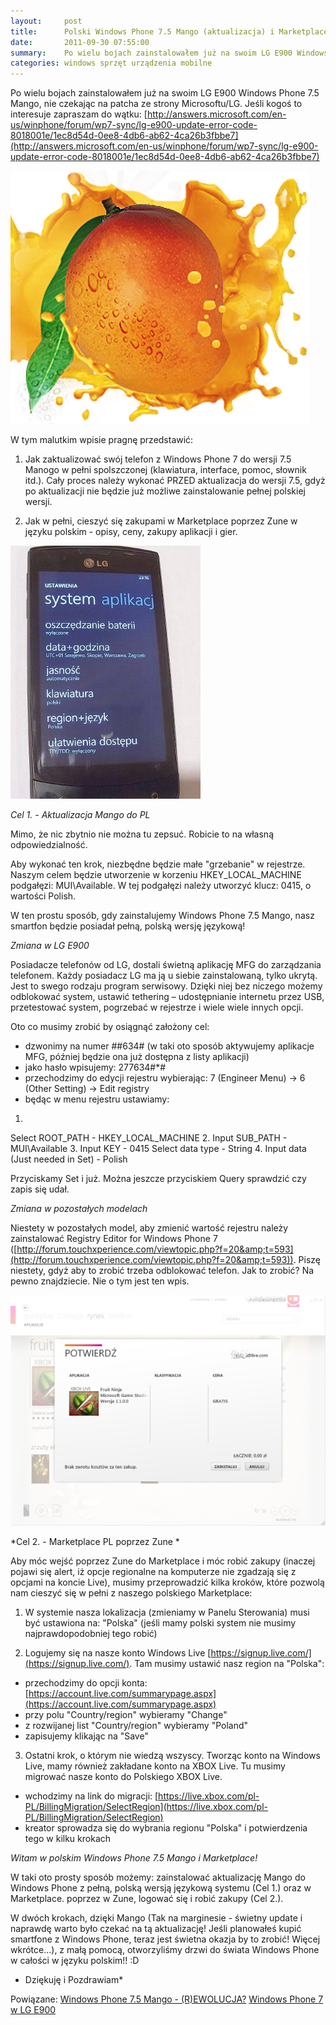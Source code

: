 ```yaml
---
layout:     post
title:      Polski Windows Phone 7.5 Mango (aktualizacja) i Marketplace via Zune
date:       2011-09-30 07:55:00
summary:    Po wielu bojach zainstalowałem już na swoim LG E900 Windows Phone 7.5 Mango, nie czekając na patcha ze strony Microsoftu/LG. Jeśli kogoś to interesuje zapraszam do wątku:http://answers.microsoft.com/en-us/winphone/forum/wp7-sync/lg-e900-upd... W tym malutkim wpisie pragnę przedstawić:1. Jak zaktuali...
categories: windows sprzęt urządzenia mobilne
---
```




Po wielu bojach zainstalowałem już na swoim LG E900 Windows Phone 7.5 Mango, nie czekając na patcha ze strony Microsoftu/LG. Jeśli kogoś to interesuje zapraszam do wątku:
[http://answers.microsoft.com/en-us/winphone/forum/wp7-sync/lg-e900-update-error-code-8018001e/1ec8d54d-0ee8-4db6-ab62-4ca26b3fbbe7](http://answers.microsoft.com/en-us/winphone/forum/wp7-sync/lg-e900-update-error-code-8018001e/1ec8d54d-0ee8-4db6-ab62-4ca26b3fbbe7)



![desk](https://raw.githubusercontent.com/djfoxer/djfoxer.github.io/master/_img/2011-9-30-_167_/g_-_608x405_-_-_28084x20110929233142_1.png)

 

W tym malutkim wpisie pragnę przedstawić:
1. Jak zaktualizować swój telefon z Windows Phone 7 do wersji 7.5 Manogo w pełni spolszczonej (klawiatura, interface, pomoc, słownik itd.). Cały proces należy wykonać PRZED aktualizacja do wersji 7.5, gdyż po aktualizacji nie będzie już możliwe zainstalowanie pełnej polskiej wersji.

2. Jak w pełni, cieszyć się zakupami w Marketplace poprzez Zune w języku polskim - opisy, ceny, zakupy aplikacji i gier.



![desk](https://raw.githubusercontent.com/djfoxer/djfoxer.github.io/master/_img/2011-9-30-_167_/g_-_608x405_-_-_28084x20110929233142_3.JPG)

 

 *Cel 1. - Aktualizacja Mango do PL* 

Mimo, że nic zbytnio nie można tu zepsuć. Robicie to na własną odpowiedzialność. 

Aby wykonać ten krok, niezbędne będzie małe &quot;grzebanie&quot; w rejestrze. Naszym celem będzie utworzenie w korzeniu HKEY_LOCAL_MACHINE podgałęzi: MUI\Available. W tej podgałęzi należy utworzyć klucz: 0415, o wartości Polish. 

W ten prostu sposób, gdy zainstalujemy Windows Phone 7.5 Mango, nasz smartfon będzie posiadał pełną, polską wersję językową!


 *Zmiana w LG E900* 

Posiadacze telefonów od LG, dostali świetną aplikację MFG do zarządzania telefonem. Każdy posiadacz LG ma ją u siebie zainstalowaną, tylko ukrytą.  Jest to swego rodzaju program serwisowy. Dzięki niej bez niczego możemy odblokować system, ustawić tethering – udostępnianie internetu przez USB, przetestować system, pogrzebać w rejestrze i wiele wiele innych opcji. 

Oto co musimy zrobić by osiągnąć założony cel:
- dzwonimy na numer ##634# (w taki oto sposób aktywujemy aplikacje MFG, później będzie ona już dostępna z listy aplikacji)
- jako hasło wpisujemy: 277634#*#
- przechodzimy do edycji rejestru wybierając: 7 (Engineer Menu) -&gt;  6 (Other Setting) -&gt; Edit registry
- będąc w menu rejestru ustawiamy:
1.
Select ROOT_PATH - HKEY_LOCAL_MACHINE
2. 
Input SUB_PATH - MUI\Available
3. 
Input KEY - 0415
Select data type - String
4. 
Input data (Just needed in Set) - Polish

Przyciskamy Set i już. Można jeszcze przyciskiem Query sprawdzić czy zapis się udał.


 *Zmiana w pozostałych modelach* 

Niestety w pozostałych model, aby zmienić wartość rejestru należy zainstalować  Registry Editor for Windows Phone 7 ([http://forum.touchxperience.com/viewtopic.php?f=20&amp;t=593](http://forum.touchxperience.com/viewtopic.php?f=20&amp;t=593)). Piszę niestety, gdyż aby to zrobić trzeba odblokować telefon. Jak to zrobić? Na pewno znajdziecie. Nie o tym jest ten wpis.



![desk](https://raw.githubusercontent.com/djfoxer/djfoxer.github.io/master/_img/2011-9-30-_167_/g_-_608x405_-_-_28084x20110929233142_2.png)

 

 *Cel 2. - Marketplace PL poprzez Zune * 

Aby móc wejść poprzez Zune do Marketplace i móc robić zakupy (inaczej pojawi się alert, iż opcje regionalne na komputerze nie zgadzają się z opcjami na koncie Live), musimy przeprowadzić kilka kroków, które pozwolą nam cieszyć się w pełni z naszego polskiego Marketplace:

1. W systemie nasza lokalizacja (zmieniamy w Panelu Sterowania) musi być ustawiona na: &quot;Polska&quot;  (jeśli mamy polski system nie musimy najprawdopodobniej tego robić)

2. Logujemy się na nasze konto Windows Live [https://signup.live.com/](https://signup.live.com/). Tam musimy ustawić nasz region na &quot;Polska&quot;:
- przechodzimy do opcji konta: [https://account.live.com/summarypage.aspx](https://account.live.com/summarypage.aspx)
- przy polu &quot;Country/region&quot; wybieramy &quot;Change&quot;
- z rozwijanej list &quot;Country/region&quot; wybieramy &quot;Poland&quot;
- zapisujemy klikając na &quot;Save&quot;

3. Ostatni krok, o którym nie wiedzą wszyscy. Tworząc konto na Windows Live, mamy również zakładane konto na XBOX Live. Tu musimy migrować nasze konto do Polskiego XBOX Live.
- wchodzimy na link do migracji: [https://live.xbox.com/pl-PL/BillingMigration/SelectRegion](https://live.xbox.com/pl-PL/BillingMigration/SelectRegion)
- kreator sprowadza się do wybrania regionu &quot;Polska&quot; i potwierdzenia tego w kilku krokach

 *Witam w polskim Windows Phone 7.5 Mango i Marketplace!* 

W taki oto prosty sposób możemy: zainstalować aktualizację Mango do Windows Phone z pełną, polską wersją językową systemu (Cel 1.) oraz w Marketplace.  poprzez w Zune, logować się i robić zakupy (Cel 2.).

W dwóch krokach, dzięki Mango (Tak na marginesie - świetny update i naprawdę warto było czekać na tą aktualizację! Jeśli planowałeś kupić smartfone z Windows Phone, teraz jest świetna okazja by to zrobić! Więcej wkrótce...), z małą pomocą, otworzyliśmy drzwi do świata Windows Phone w całości w języku polskim!! :D



 * Dziękuję i Pozdrawiam* 







Powiązane:
[Windows Phone 7.5 Mango - (R)EWOLUCJA?](http://www.dobreprogramy.pl/djfoxer/Windows-Phone-Mango-REWOLUCJA,28224.html)
[Windows Phone 7 w LG E900](http://www.dobreprogramy.pl/djfoxer/Windows-Phone-w-LG-E,26695.html)


